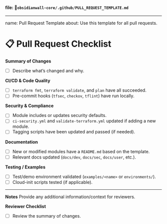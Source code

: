 #### file: 📁`obsidianwall-core/.github/PULL_REQUEST_TEMPLATE.md`


---
name: Pull Request Template
about: Use this template for all pull requests.


# 📋 Pull Request Checklist

**Summary of Changes**
- [ ] Describe what’s changed and why.

**CI/CD & Code Quality**
- [ ] `terraform fmt`, `terraform validate`, and `plan` have all succeeded.
- [ ] Pre-commit hooks (`tfsec`, `checkov`, `tflint`) have run locally.

**Security & Compliance**
- [ ] Module includes or updates security defaults.
- [ ] `ci-security.yml` and `validate-terraform.yml` updated if adding a new module.
- [ ] Tagging scripts have been updated and passed (if needed).

**Documentation**
- [ ] New or modified modules have a `README.md` based on the template.
- [ ] Relevant docs updated (`docs/dev`, `docs/sec`, `docs/user`, etc.).

**Testing / Examples**
- [ ] Test/demo environment validated (`examples/<name>` or `environments/`).
- [ ] Cloud-init scripts tested (if applicable).

---

**Notes**
Provide any additional information/context for reviewers.

**Reviewer Checklist**
- [ ] Review the summary of changes.